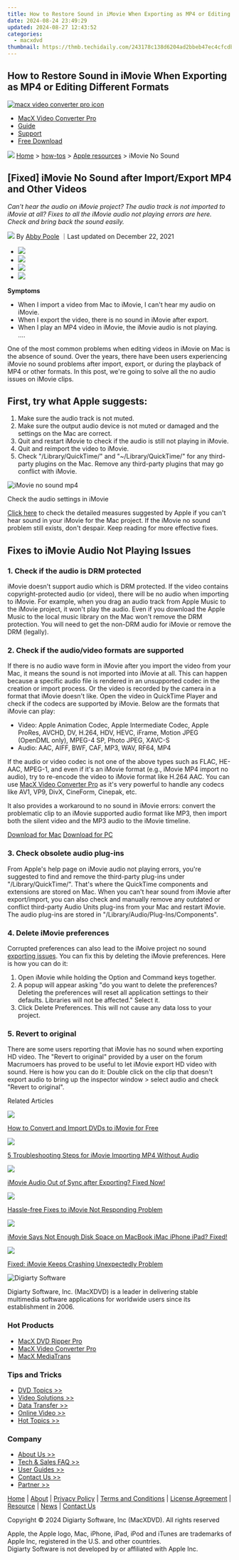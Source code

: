 ```yaml
---
title: How to Restore Sound in iMovie When Exporting as MP4 or Editing Different Formats
date: 2024-08-24 23:49:29
updated: 2024-08-27 12:43:52
categories:
  - macxdvd
thumbnail: https://thmb.techidaily.com/243178c138d6204ad2bbeb47ec4cfcdba020958c11cab04cb22d5f5327eef01b.jpg
---
```


## How to Restore Sound in iMovie When Exporting as MP4 or Editing Different Formats

[![macx video converter pro icon](https://www.macxdvd.com/mac-dvd-video-converter-how-to/../image-style/new-seo/icon11.png)](https://tools.techidaily.com/macxdvd/products/)

* [MacX Video Converter Pro](https://tools.techidaily.com/macxdvd/products/)
* [Guide](https://tools.techidaily.com/macxdvd/products/)
* [Support](https://tools.techidaily.com/macxdvd/products/)
* [Free Download](https://tools.techidaily.com/macxdvd/products/)



![](https://www.macxdvd.com/mac-dvd-video-converter-how-to/../image-style/new-seo/icon7.png) [Home](https://tools.techidaily.com/macxdvd/products/) \> [how-tos](https://tools.techidaily.com/macxdvd/products/) \> [Apple resources](https://tools.techidaily.com/macxdvd/products/) \> iMovie No Sound

## \[Fixed\] iMovie No Sound after Import/Export MP4 and Other Videos



_Can't hear the audio on iMovie project? The audio track is not imported to iMovie at all? Fixes to all the iMovie audio not playing errors are here. Check and bring back the sound easily._ 

![](https://www.macxdvd.com/mac-dvd-video-converter-how-to/../image-style/new-seo/icon6.png) By [Abby Poole](https://www.linkedin.com/in/abby-poole-6822b0104/) ｜Last updated on December 22, 2021 

* [![](https://www.macxdvd.com/mac-dvd-video-converter-how-to/../image-style/new-seo/share-fa.jpg)](https://www.facebook.com/sharer/sharer.php?u=https://www.macxdvd.com/mac-dvd-video-converter-how-to/imovie-no-sound-errors-fixed.htm)
* [![](https://www.macxdvd.com/mac-dvd-video-converter-how-to/../image-style/new-seo/share-tw.jpg)](https://twitter.com/intent/tweet?url=https://www.macxdvd.com/mac-dvd-video-converter-how-to/imovie-no-sound-errors-fixed.htm)
* [![](https://www.macxdvd.com/mac-dvd-video-converter-how-to/../image-style/new-seo/share-email.jpg)](https://www.macxdvd.com/mac-dvd-video-converter-how-to/mailto:info@example.com?&subject=&body=https://www.macxdvd.com/mac-dvd-video-converter-how-to/imovie-no-sound-errors-fixed.htm)
* [![](https://www.macxdvd.com/mac-dvd-video-converter-how-to/../image-style/new-seo/share-in.jpg)](https://www.linkedin.com/shareArticle?mini=true&url=https://www.macxdvd.com/mac-dvd-video-converter-how-to/imovie-no-sound-errors-fixed.htm&title=&summary=https://www.macxdvd.com/mac-dvd-video-converter-how-to/imovie-no-sound-errors-fixed.htm&source=)

**Symptoms**

* When I import a video from Mac to iMovie, I can't hear my audio on iMovie.
* When I export the video, there is no sound in iMovie after export.
* When I play an MP4 video in iMovie, the iMovie audio is not playing.  
 ….

One of the most common problems when editing videos in iMovie on Mac is the absence of sound. Over the years, there have been users experiencing iMovie no sound problems after import, export, or during the playback of MP4 or other formats. In this post, we're going to solve all the no audio issues on iMovie clips. 

## First, try what Apple suggests:

1. Make sure the audio track is not muted.
2. Make sure the output audio device is not muted or damaged and the settings on the Mac are correct.
3. Quit and restart iMovie to check if the audio is still not playing in iMovie.
4. Quit and reimport the video to iMovie.
5. Check "/Library/QuickTime/" and "\~/Library/QuickTime/" for any third-party plugins on the Mac. Remove any third-party plugins that may go conflict with iMovie.

![iMovie no sound mp4](https://www.macxdvd.com/mac-dvd-video-converter-how-to/article-image/imovie-audio-settings.jpg) 

Check the audio settings in iMovie

[Click here](https://support.apple.com/en-us/HT203245) to check the detailed measures suggested by Apple if you can't hear sound in your iMovie for the Mac project. If the iMovie no sound problem still exists, don't despair. Keep reading for more effective fixes.

## Fixes to iMovie Audio Not Playing Issues

### 1\. Check if the audio is DRM protected

iMovie doesn't support audio which is DRM protected. If the video contains copyright-protected audio (or video), there will be no audio when importing to iMovie. For example, when you drag an audio track from Apple Music to the iMovie project, it won't play the audio. Even if you download the Apple Music to the local music library on the Mac won't remove the DRM protection. You will need to get the non-DRM audio for iMovie or remove the DRM (legally). 

### 2\. Check if the audio/video formats are supported

If there is no audio wave form in iMovie after you import the video from your Mac, it means the sound is not imported into iMovie at all. This can happen because a specific audio file is rendered in an unsupported codec in the creation or import process. Or the video is recorded by the camera in a format that iMovie doesn't like. Open the video in QuickTime Player and check if the codecs are supported by iMovie. Below are the formats that iMovie can play:

* Video: Apple Animation Codec, Apple Intermediate Codec, Apple ProRes, AVCHD, DV, H.264, HDV, HEVC, iFrame, Motion JPEG (OpenDML only), MPEG-4 SP, Photo JPEG, XAVC-S
* Audio: AAC, AIFF, BWF, CAF, MP3, WAV, RF64, MP4

If the audio or video codec is not one of the above types such as FLAC, HE-AAC, MPEG-1, and even if it's an iMovie format (e.g., iMovie MP4 import no audio), try to re-encode the video to iMovie format like H.264 AAC. You can use [MacX Video Converter Pro](https://tools.techidaily.com/macxdvd/products/) as it's very powerful to handle any codecs like AV1, VP9, DivX, CineForm, Cinepak, etc. 

It also provides a workaround to no sound in iMovie errors: convert the problematic clip to an iMovie supported audio format like MP3, then import both the silent video and the MP3 audio to the iMovie timeline.

[Download for Mac](https://tools.techidaily.com/macxdvd/products/) [Download for PC](https://tools.techidaily.com/macxdvd/products/) 

### 3\. Check obsolete audio plug-ins

From Apple's help page on iMovie audio not playing errors, you're suggested to find and remove the third-party plug-ins under "/Library/QuickTime/". That's where the QuickTime components and extensions are stored on Mac. When you can't hear sound from iMovie after export/import, you can also check and manually remove any outdated or conflict third-party Audio Units plug-ins from your Mac and restart iMovie. The audio plug-ins are stored in "/Library/Audio/Plug-Ins/Components".

### 4\. Delete iMovie preferences

Corrupted preferences can also lead to the iMoive project no sound [exporting issues](https://tools.techidaily.com/macxdvd/products/). You can fix this by deleting the iMovie preferences. Here is how you can do it:

1. Open iMovie while holding the Option and Command keys together.
2. A popup will appear asking "do you want to delete the preferences? Deleting the preferences will reset all application settings to their defaults. Libraries will not be affected." Select it.
3. Click Delete Preferences. This will not cause any data loss to your project.

### 5\. Revert to original

There are some users reporting that iMovie has no sound when exporting HD video. The "Revert to original" provided by a user on the forum Macrumoers has proved to be useful to let iMovie export HD video with sound. Here is how you can do it: Double click on the clip that doesn't export audio to bring up the inspector window > select audio and check "Revert to original". 



Related Articles

![](https://www.macxdvd.com/mac-dvd-video-converter-how-to/../image-style/new-seo/pic7.jpg)

[How to Convert and Import DVDs to iMovie for Free](https://tools.techidaily.com/macxdvd/products/) 

![](https://www.macxdvd.com/mac-dvd-video-converter-how-to/../image-style/new-seo/pic6.jpg)

[5 Troubleshooting Steps for iMovie Importing MP4 Without Audio](https://tools.techidaily.com/macxdvd/products/) 

![](https://www.macxdvd.com/mac-dvd-video-converter-how-to/../image-style/new-seo/pic5.jpg)

[iMovie Audio Out of Sync after Exporting? Fixed Now!](https://tools.techidaily.com/macxdvd/products/) 

![](https://www.macxdvd.com/mac-dvd-video-converter-how-to/../image-style/new-seo/pic4.jpg)

[Hassle-free Fixes to iMovie Not Responding Problem](https://tools.techidaily.com/macxdvd/products/) 

![](https://www.macxdvd.com/mac-dvd-video-converter-how-to/../image-style/new-seo/pic3.jpg)

[iMovie Says Not Enough Disk Space on MacBook iMac iPhone iPad? Fixed!](https://tools.techidaily.com/macxdvd/products/) 

![](https://www.macxdvd.com/mac-dvd-video-converter-how-to/../image-style/new-seo/pic2.jpg)

[Fixed: iMovie Keeps Crashing Unexpectedly Problem](https://tools.techidaily.com/macxdvd/products/) 



![Digiarty Software](https://www.macxdvd.com/mac-dvd-video-converter-how-to/../icon/logo.png) 

Digiarty Software, Inc. (MacXDVD) is a leader in delivering stable multimedia software applications for worldwide users since its establishment in 2006.

### Hot Products

* [MacX DVD Ripper Pro](https://tools.techidaily.com/macxdvd/products/)
* [MacX Video Converter Pro](https://tools.techidaily.com/macxdvd/products/)
* [MacX MediaTrans](https://tools.techidaily.com/macxdvd/products/)

### Tips and Tricks

* [DVD Topics >>](https://tools.techidaily.com/macxdvd/products/)
* [Video Solutions >>](https://tools.techidaily.com/macxdvd/products/)
* [Data Transfer >>](https://tools.techidaily.com/macxdvd/products/)
* [Online Video >>](https://tools.techidaily.com/macxdvd/products/)
* [Hot Topics >>](https://tools.techidaily.com/macxdvd/products/)

### Company

* [About Us >>](https://tools.techidaily.com/macxdvd/products/)
* [Tech & Sales FAQ >>](https://tools.techidaily.com/macxdvd/products/)
* [User Guides >>](https://tools.techidaily.com/macxdvd/products/)
* [Contact Us >>](https://tools.techidaily.com/macxdvd/products/)
* [Partner >>](https://tools.techidaily.com/macxdvd/products/)



[Home](https://tools.techidaily.com/macxdvd/products/) | [About](https://tools.techidaily.com/macxdvd/products/) | [Privacy Policy](https://tools.techidaily.com/macxdvd/products/) | [Terms and Conditions](https://tools.techidaily.com/macxdvd/products/) | [License Agreement](https://tools.techidaily.com/macxdvd/products/) | [Resource](https://tools.techidaily.com/macxdvd/products/) | [News](https://tools.techidaily.com/macxdvd/products/) | [Contact Us](https://tools.techidaily.com/macxdvd/products/)

Copyright © 2024 Digiarty Software, Inc (MacXDVD). All rights reserved

Apple, the Apple logo, Mac, iPhone, iPad, iPod and iTunes are trademarks of Apple Inc, registered in the U.S. and other countries.  
Digiarty Software is not developed by or affiliated with Apple Inc.

<ins class="adsbygoogle"
     style="display:block"
     data-ad-format="autorelaxed"
     data-ad-client="ca-pub-7571918770474297"
     data-ad-slot="1223367746"></ins>



<ins class="adsbygoogle"
     style="display:block"
     data-ad-client="ca-pub-7571918770474297"
     data-ad-slot="8358498916"
     data-ad-format="auto"
     data-full-width-responsive="true"></ins>
